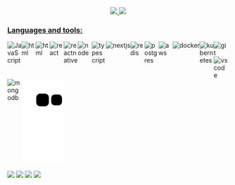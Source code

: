</hr>
<div style="display: 'inline_block'" align="center" display="inline-block" width="100%">
  <a href="https://github.com/eduardosbk">
  <img height="180em" src="https://github-readme-stats.vercel.app/api?username=rafaballerini&show_icons=true&theme=dracula&include_all_commits=true&count_private=true"/>
  <img height="180em" src="https://github-readme-stats.vercel.app/api/top-langs/?username=eduardosbk&layout=compact&langs_count=7&theme=dracula"/>
</div>
   
  ### Languages and tools:
  <div style="width: '100%'; display: 'inline_block';">
  <img align="left" alt="JavaScript" width="32px" src="https://github.com/Eduardosbk/images/blob/main/javascript.svg" style="max-width:100%;">

  <img align="left" alt="html" width="32px" src="https://github.com/Eduardosbk/images/blob/main/html5.svg" style="max-width:100%;">

  <img align="left" alt="html" width="32px" src="https://github.com/Eduardosbk/images/blob/main/css3.svg" style="max-width:100%;">

  <img align="left" alt="react" width="32px" src="https://github.com/Eduardosbk/images/blob/main/reactjs.svg" style="max-width:100%;">

  <img align="left" alt="reactnative" width="32px" src="https://github.com/Eduardosbk/images/blob/main/react-native.svg" style="max-width:100%;">

  <img align="left" alt="node" width="32px" src="https://github.com/Eduardosbk/images/blob/main/node.svg" style="max-width:100%;">

  <img align="left" alt="typescript" width="32px" src="https://github.com/Eduardosbk/images/blob/main/typescript.svg" style="max-width:100%;">

  <img align="left" alt="nextjs" height="38px" src="https://github.com/Eduardosbk/images/blob/main/nextjs.svg" style="max-width:100%;">

  <img align="left" alt="redis" width="32px" src="https://github.com/Eduardosbk/images/blob/main/redis.svg" style="max-width:100%;">

  <img align="left" alt="postgres" width="32px" src="https://github.com/Eduardosbk/images/blob/main/postgresql.svg" style="max-width:100%;">

  <img align="left" alt="aws" width="32px" src="https://github.com/Eduardosbk/images/blob/main/aws.svg" style="max-width:100%;">

  <img align="left" alt="docker" height="32px" src="https://github.com/Eduardosbk/images/blob/main/docker.svg" style="max-width:100%;">

  <img align="left" alt="kubernetes" width="32px" src="https://github.com/Eduardosbk/images/blob/main/kubernetes.svg" style="max-width:100%;">

  <img align="left" alt="git" width="32px" src="https://github.com/Eduardosbk/images/blob/main/git.svg" style="max-width:100%;">

  <img align="left" alt="vscode" width="32px" src="https://github.com/Eduardosbk/images/blob/main/vscode.svg" style="max-width:100%;">

  <img align="left" alt="mongodb" width="32px" src="https://github.com/Eduardosbk/images/blob/main/mongodb.svg" style="max-width:100%;">
</div>
  

  
  ![Snake animation](https://github.com/eduardosbk/eduardosbk/blob/output/github-contribution-grid-snake.svg)


<div> 
  <a href="https://www.youtube.com/channel/UCgHSxKC7psX96AheKpWrqBg" target="_blank"><img src="https://img.shields.io/badge/YouTube-FF0000?style=for-the-badge&logo=youtube&logoColor=white" target="_blank"></a>
  <a href="https://instagram.com/deveducandido" target="_blank"><img src="https://img.shields.io/badge/-Instagram-%23E4405F?style=for-the-badge&logo=instagram&logoColor=white" target="_blank"></a>
  <a href = "mailto:eduardo_sbk589@hotmail.com"><img src="https://img.shields.io/badge/-Gmail-%23333?style=for-the-badge&logo=gmail&logoColor=white" target="_blank"></a>
  <a href="https://www.linkedin.com/in/eduardoprog" target="_blank"><img src="https://img.shields.io/badge/-LinkedIn-%230077B5?style=for-the-badge&logo=linkedin&logoColor=white" target="_blank"></a>
</div>



<!--
**Eduardosbk/Eduardosbk** is a ✨ _special_ ✨ repository because its `README.md` (this file) appears on your GitHub profile.

Here are some ideas to get you started:
- 🔭 I’m currently working on ...
- 🌱 I’m currently learning ...
- 👯 I’m looking to collaborate on ...
- 🤔 I’m looking for help with ...
- 💬 Ask me about ...
- 📫 How to reach me: ...
- 😄 Pronouns: ...
- ⚡ Fun fact: ...
-->
